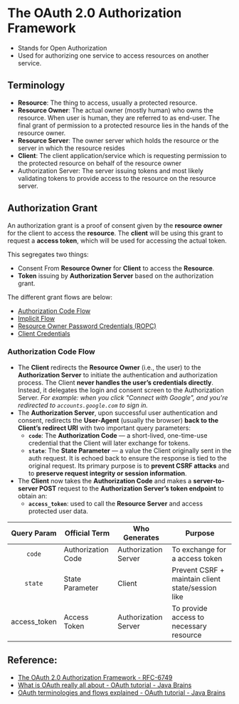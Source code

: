 # The OAuth 2.0 Authorization Framework

- Stands for Open Authorization
- Used for authorizing one service to access resources on another service.

## Terminology

- **Resource**: The thing to access, usually a protected resource.
- **Resource Owner**: The actual owner (mostly human) who owns the resource. When user is human, they are referred to as end-user. The final grant of permission to a protected resource lies in the hands of the resource owner.
- **Resource Server**: The owner server which holds the resource or the server in which the resource resides
- **Client**: The client application/service which is requesting permission to the protected resource on behalf of the resource owner
- Authorization Server: The server issuing tokens and most likely validating tokens to provide access to the resource on the resource server.
## Authorization Grant

An authorization grant is a proof of consent given by the **resource owner** for the client to access the **resource**. The **client** will be using this grant to request a **access token**, which will be used for accessing the actual token.

This segregates two things:
- Consent From **Resource Owner** for **Client** to access the **Resource**.
- **Token** issuing by **Authorization Server** based on the authorization grant.

The different grant flows are below:
- [Authorization Code Flow](#authorization-code-flow)
- [Implicit Flow](#implicit-flow)
- [Resource Owner Password Credentials (ROPC)](#resource-owner-password-credentials)
- [Client Credentials](#client-credentials)
### Authorization Code Flow

- The **Client** redirects the **Resource Owner** (i.e., the user) to the **Authorization Server** to initiate the authentication and authorization process.  The Client **never handles the user’s credentials directly**. Instead, it delegates the login and consent screen to the Authorization Server.  *For example: when you click "Connect with Google", and you're redirected to `accounts.google.com` to sign in.*
- The **Authorization Server**, upon successful user authentication and consent, redirects the **User-Agent** (usually the browser) **back to the Client’s redirect URI** with two important query parameters:
	- **`code`**: The **Authorization Code** — a short-lived, one-time-use credential that the Client will later exchange for tokens.
	- **`state`**: The **State Parameter** — a value the Client originally sent in the auth request. It is echoed back to ensure the response is tied to the original request.  Its primary purpose is to **prevent CSRF attacks** and to **preserve request integrity or session information**.
- The **Client** now takes the **Authorization Code** and makes a **server-to-server POST** request to the **Authorization Server’s token endpoint** to obtain an:
	- **`access_token`**: used to call the **Resource Server** and access protected user data.


| Query Param  | Official Term      | Who Generates        | Purpose                                           |
| :----------: | ------------------ | -------------------- | ------------------------------------------------- |
|    `code`    | Authorization Code | Authorization Server | To exchange for a access token                    |
|   `state`    | State Parameter    | Client               | Prevent CSRF + maintain client state/session like |
| access_token | Access Token       | Authorization Server | To provide access to necessary resource           |

## Reference:
- [The OAuth 2.0 Authorization Framework - RFC-6749](https://datatracker.ietf.org/doc/html/rfc6749#section-1.2)
- [What is OAuth really all about - OAuth tutorial - Java Brains](https://www.youtube.com/watch?v=t4-416mg6iU&list=PLqq-6Pq4lTTYTEooakHchTGglSvkZAjnE&index=13)
- [OAuth terminologies and flows explained - OAuth tutorial - Java Brains](https://www.youtube.com/watch?v=3pZ3Nh8tgTE&t=976s)